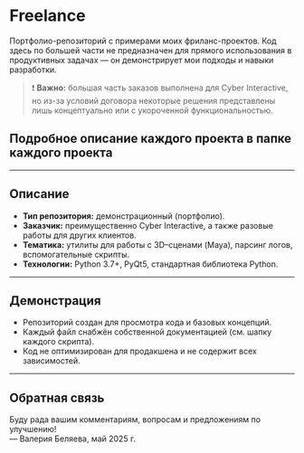 # Freelance

Портфолио-репозиторий с примерами моих фриланс-проектов. Код здесь по большей части не предназначен для прямого использования в продуктивных задачах — он демонстрирует мои подходы и навыки разработки.

> ❗ **Важно:** большая часть заказов выполнена для Cyber Interactive, но из-за условий договора некоторые решения представлены лишь концептуально или с укороченной функциональностью.

## Подробное описание каждого проекта в папке каждого проекта

---

## Описание

- **Тип репозитория:** демонстрационный (портфолио).  
- **Заказчик:** преимущественно Cyber Interactive, а также разовые работы для других клиентов.  
- **Тематика:** утилиты для работы с 3D–сценами (Maya), парсинг логов, вспомогательные скрипты.
- **Технологии:** Python 3.7+, PyQt5, стандартная библиотека Python.

---

## Демонстрация

* Репозиторий создан для просмотра кода и базовых концепций.
* Каждый файл снабжён собственной документацией (см. шапку каждого скрипта).
* Код не оптимизирован для продакшена и не содержит всех зависимостей.

---

## Обратная связь

Буду рада вашим комментариям, вопросам и предложениям по улучшению!  
— Валерия Беляева, май 2025 г.
